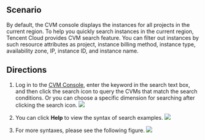 ## Scenario

By default, the CVM console displays the instances for all projects in the current region. To help you quickly search instances in the current region, Tencent Cloud provides CVM search feature. You can filter out instances by such resource attributes as project, instance billing method, instance type, availability zone, IP, instance ID, and instance name.

## Directions

1. Log in to the [CVM Console](https://console.cloud.tencent.com/cvm/index), enter the keyword in the search text box, and then click the search icon to query the CVMs that match the search conditions. Or you can choose a specific dimension for searching after clicking the search icon.
![](https://main.qcloudimg.com/raw/4eac2d19630d80b29ea2278636daee3f.png)

2. You can click **Help** to view the syntax of search examples.
![](https://main.qcloudimg.com/raw/9f46eba7f774b9ac488eb6a8f32c47f6.png)

3. For more syntaxes, please see the following figure.
![](https://main.qcloudimg.com/raw/2d55bf6a3fa40bd48d0b9ef298a6c57b.png)
